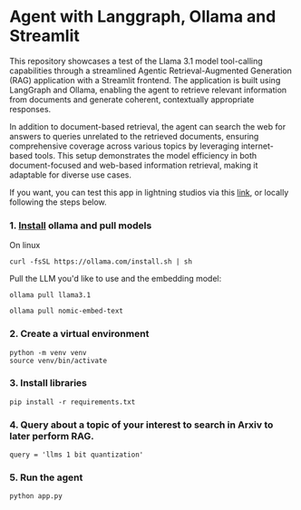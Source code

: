 # Agent with Langgraph, Ollama and Streamlit

This repository showcases a test of the Llama 3.1 model tool-calling capabilities through a streamlined Agentic Retrieval-Augmented Generation (RAG) application with a Streamlit frontend. The application is built using LangGraph and Ollama, enabling the agent to retrieve relevant information from documents and generate coherent, contextually appropriate responses.

In addition to document-based retrieval, the agent can search the web for answers to queries unrelated to the retrieved documents, ensuring comprehensive coverage across various topics by leveraging internet-based tools. This setup demonstrates the model efficiency in both document-focused and web-based information retrieval, making it adaptable for diverse use cases.

If you want, you can test this app in lightning studios via this [link](https://lightning.ai/maxidiazbattan/studios/agentic-rag-llamaindex-ollama), or locally following the steps below.

### 1. [Install](https://github.com/ollama/ollama?tab=readme-ov-file) ollama and pull models

On linux
```shell
curl -fsSL https://ollama.com/install.sh | sh
```

Pull the LLM you'd like to use and the embedding model:

```shell
ollama pull llama3.1

ollama pull nomic-embed-text
```

### 2. Create a virtual environment

```shell
python -m venv venv
source venv/bin/activate
```

### 3. Install libraries

```shell
pip install -r requirements.txt
```

### 4. Query about a topic of your interest to search in Arxiv to later perform RAG.
```shell
query = 'llms 1 bit quantization'
```

### 5. Run the agent

```shell
python app.py
```